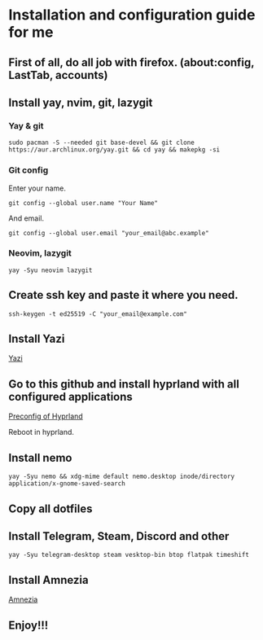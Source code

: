 # Installation and configuration guide for me

## First of all, do all job with firefox. (about:config, LastTab, accounts)

## Install yay, nvim, git, lazygit

### Yay & git

```
sudo pacman -S --needed git base-devel && git clone https://aur.archlinux.org/yay.git && cd yay && makepkg -si
```

### Git config

Enter your name.

```
git config --global user.name "Your Name" 
```

And email.

```
git config --global user.email "your_email@abc.example"
```


### Neovim, lazygit

```
yay -Syu neovim lazygit
```

## Create ssh key and paste it where you need.

```
ssh-keygen -t ed25519 -C "your_email@example.com"
```

## Install Yazi 

[Yazi](https://yazi-rs.github.io/)

## Go to this github and install hyprland with all configured applications

[Preconfig of Hyprland](https://github.com/Hyde-project/hyde)

Reboot in hyprland.

## Install nemo

```
yay -Syu nemo && xdg-mime default nemo.desktop inode/directory application/x-gnome-saved-search
```

## Copy all dotfiles

## Install Telegram, Steam, Discord and other

```
yay -Syu telegram-desktop steam vesktop-bin btop flatpak timeshift
```

## Install Amnezia

[Amnezia](https://github.com/amnezia-vpn/amnezia-client?tab=readme-ov-file)

## Enjoy!!!

